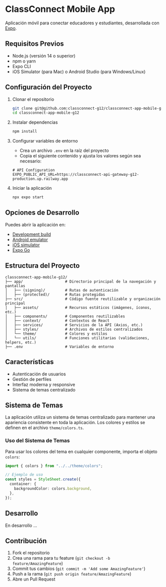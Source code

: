 # ClassConnect Mobile App

Aplicación móvil para conectar educadores y estudiantes, desarrollada con [Expo](https://expo.dev).

## Requisitos Previos

- Node.js (versión 14 o superior)
- npm o yarn
- Expo CLI
- iOS Simulator (para Mac) o Android Studio (para Windows/Linux)

## Configuración del Proyecto

1. Clonar el repositorio
   ```bash
   git clone git@github.com:classconnect-g12/classconnect-app-mobile-g12.git
   cd classconnect-app-mobile-g12
   ```

2. Instalar dependencias
   ```bash
   npm install
   ```

3. Configurar variables de entorno
   - Crea un archivo `.env` en la raíz del proyecto
   - Copia el siguiente contenido y ajusta los valores según sea necesario:
   ```env
   # API Configuration
   EXPO_PUBLIC_API_URL=https://classconnect-api-gateway-g12-production.up.railway.app
   ```

4. Iniciar la aplicación
   ```bash
   npx expo start
   ```

## Opciones de Desarrollo

Puedes abrir la aplicación en:
- [Development build](https://docs.expo.dev/develop/development-builds/introduction/)
- [Android emulator](https://docs.expo.dev/workflow/android-studio-emulator/)
- [iOS simulator](https://docs.expo.dev/workflow/ios-simulator/)
- [Expo Go](https://expo.dev/go)

## Estructura del Proyecto

```
classconnect-app-mobile-g12/
├── app/                   # Directorio principal de la navegación y pantallas
│   ├── (signing)/         # Rutas de autenticación
│   ├── (protected)/       # Rutas protegidas
├── src/                   # Código fuente reutilizable y organización principal
│   ├── assets/            # Recursos estáticos (imágenes, íconos, etc.)
│   ├── components/        # Componentes reutilizables
│   ├── context/           # Contextos de React
│   ├── services/          # Servicios de la API (Axios, etc.)
│   ├── styles/            # Archivos de estilos centralizados
│   └── theme/             # Colores y estilos
│   └── utils/             # Funciones utilitarias (validaciones, helpers, etc.)
├── .env                   # Variables de entorno

```

## Características

- Autenticación de usuarios
- Gestión de perfiles
- Interfaz moderna y responsive
- Sistema de temas centralizado

## Sistema de Temas

La aplicación utiliza un sistema de temas centralizado para mantener una apariencia consistente en toda la aplicación. Los colores y estilos se definen en el archivo `theme/colors.ts`.

### Uso del Sistema de Temas

Para usar los colores del tema en cualquier componente, importa el objeto `colors`:

```typescript
import { colors } from "../../theme/colors";

// Ejemplo de uso
const styles = StyleSheet.create({
  container: {
    backgroundColor: colors.background,
  },
});
```

## Desarrollo

En desarrollo ...

## Contribución

1. Fork el repositorio
2. Crea una rama para tu feature (`git checkout -b feature/AmazingFeature`)
3. Commit tus cambios (`git commit -m 'Add some AmazingFeature'`)
4. Push a la rama (`git push origin feature/AmazingFeature`)
5. Abre un Pull Request
